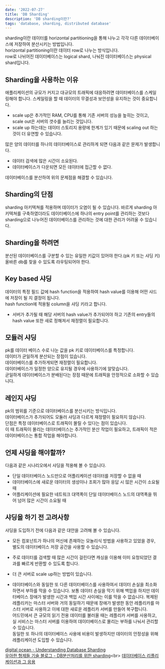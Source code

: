 ```yaml
---
date: '2022-07-27'
title: 'DB Sharding'
description: 'DB sharding이란?'
tags: 'database, sharding, distributed database'
---
```

sharding이란 데이터를 horizontal partitioning을 통해 나누고 각각 다른 데이터베이스에 저장하여 분산시키는 방법입니다.<br>
horizontal partitioning이란 데이터 row로 나누는 방식입니다.<br>
row로 나뉘어진 데이터베이스는 logical shard, 나눠진 데이터베이스는 physical shard입니다.<br>

## Sharding을 사용하는 이유
애플리케이션의 규모가 커지고 대규모의 트래픽에 대응하려면 데이터베이스를 스케일링해야 합니다. 스케일링을 할 때 데이터의 무결성과 보안성을 유지하는 것이 중요합니다.

- scale up은 추가적인 RAM, CPU를 통해 기존 서버의 성능을 높히는 것이고, scale out은 서버의 갯수를 늘리는 것입니다.<br>
- scale up 하는데는 데이터 스토리지 용량에 한계가 있기 때문에 scaling out 하는 것이 더 유연할 수 있습니다.<br>

많은 양의 데이터를 하나의 데이터베이스로 관리하게 되면 다음과 같은 문제가 발생합니다.<br>
- 데이터 검색에 많은 시간이 소요된다.
- 데이터베이스가 다운되면 모든 데이터에 접근할 수 없다.

데이터베이스를 분산하여 위의 문제점을 해결할 수 있습니다.<br>

## Sharding의 단점
sharding 아키텍쳐를 적용하며 데이터가 오염이 될 수 있습니다. 바르게 sharding 아키텍쳐를 구축하였더라도 데이터베이스에 하나의 entry point를 관리하는 것보다 sharding으로 나누어진 데이터베이스를 관리하는 것에 대한 관리가 어려울 수 있습니다.<br>

## Sharding을 하려면
분산된 데이터베이스를 구분할 수 있는 유일한 키값이 있어야 한다.(pk 키 또는 샤딩 키)<br>
올바른 db를 찾을 수 있도록 라우팅되어야 한다.<br>

## Key based 샤딩
데이터의 특정 필드 값에 hash function을 적용하여 hash value를 이용해 어떤 샤드에 저장이 될 지 결정이 됩니다.<br>
hash function에 적용될 column을 샤딩 키라고 합니다.
- 서버가 추가될 때 해당 서버의 hash value가 추가되어야 하고 기존의 entry들의 hash value 또한 새로 정해져서 재정렬이 필요합니다.<br>

## 모듈러 샤딩
pk를 데이터 베이스 수로 나눈 값을 pk 키로 데이터베이스를 특정합니다.<br>
데이터가 균일하게 분산되는 장점이 있습니다.<br>
데이터베이스를 추가하게되면 재정렬이 필요합니다.<br>
데이터베이스가 일정한 양으로 유지될 경우에 사용하기에 알맞습니다.<br>
균일하게 데이터베이스가 분배된다는 장점 때문에 트래픽을 안정적으로 소화할 수 있습니다.<br>

## 레인지 샤딩
pk의 범위를 기준으로 데이터베이스를 분산시키는 방식입니다.<br>
데이터베이스가 추가되어도 모듈러 샤딩과 다르게 재정렬이 필요하지 않습니다.<br>
단점은 특정 데이터베이스로 트래픽이 몰릴 수 있다는 점이 있습니다.<br>
이 때 트래픽이 몰리는 데이터베이스는 추가적인 분산 작업이 필요하고, 트래픽이 적은 데이터베이스는 통합 작업을 해야합니다.<br>

## 언제 샤딩을 해야할까?
다음과 같은 시나리오에서 샤딩을 적용해 볼 수 있습니다.<br>
- 단일 데이터베이스 노드만으로 어플리케이션 데이터를 저장할 수 없을 때
- 데이터베이스에 새로운 데이터의 생성이나 조회가 많아 응답 시 많은 시간이 소요될 때
- 어플리케이션에 필요한 네트워크 대역폭이 단일 데이터베이스 노드의 대역폭을 뛰어 넘어 많은 시간이 소요될 때

## 샤딩을 하기 전 고려사항
샤딩을 도입하기 전에 다음과 같은 대안을 고려해 볼 수 있습니다.<br>
- 모든 컴포넌트가 하나의 머신에 존재하는 모놀리식 방법을 사용하고 있었을 경우, 별도의 데이터베이스 저장 공간을 사용할 수 있습니다.<br>
- 주로 데이터를 검색할 때 많은 시간이 걸린다면 캐싱을 이용해 이미 요청되었던 결과를 빠르게 반환할 수 있도록 합니다.<br>

- 더 큰 서버로 scale up하는 방법이 있습니다.<br>

- 데이터베이스와 동일한 또 다른 데이터베이스를 사용하여서 데이터 손실을 최소화 하면서 부하를 막을 수 있습니다. 보통 데이터 손실을 막기 위해 백업을 하지만 데이터베이스 장애가 발생한 시간과 백업 시간 사이에는 이를 막을 수 없습니다. 복제된 레플리카는 마스터 서버와 거의 동일하기 때문에 장애가 발생한 동안 레플리카를 마스터 서버로 사용하고 이에 대한 새로운 레플리카 서버를 만들어 복구합니다.<br>
어드민에서 큰 규모의 읽기 전용 데이터를 불러올 때는 레플리카 서버를 사용하고, 실 서비스는 마스터 서버를 이용하여 데이터베이스로 몰리는 부하를 나눠서 관리할 수 있습니다.<br>
동일한 또 하나의 데이터베이스 사용에 비용이 발생하지만 데이터의 안정성을 위해 레플리케이션 도입할 수 있습니다.<br>



[digital ocean - Understanding Database Sharding](https://www.digitalocean.com/community/tutorials/understanding-database-sharding)<br>
[우아한 형제들 기술 블로그 - DB분산처리를 위한 sharding]("https://techblog.woowahan.com/2687/")<br>
[데이터베이스 리플리케이션과 그 응용](https://www.coovil.net/db-replication/)<br>
